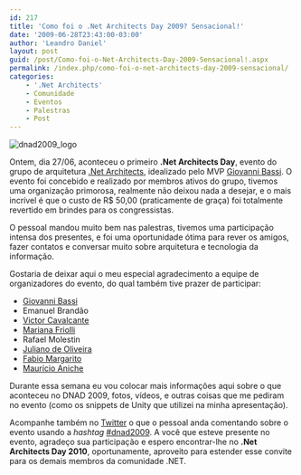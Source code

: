 ```yaml
---
id: 217
title: 'Como foi o .Net Architects Day 2009? Sensacional!'
date: '2009-06-28T23:43:00-03:00'
author: 'Leandro Daniel'
layout: post
guid: /post/Como-foi-o-Net-Architects-Day-2009-Sensacional!.aspx
permalink: /index.php/como-foi-o-net-architects-day-2009-sensacional/
categories:
    - '.Net Architects'
    - Comunidade
    - Eventos
    - Palestras
    - Post
---
```


![dnad2009_logo](http://leandrodaniel.com/pics/WindowsLiveWriter/Comofoio.NetArchitectsDay2009Sensacional/22F6F9FD/dnad2009_logo_thumb.png "dnad2009_logo")

Ontem, dia 27/06, aconteceu o primeiro **.Net Architects Day**, evento do grupo de arquitetura [.Net Architects](http://www.dotnetarchitects.net/page/NET-Architects-Day-2009), idealizado pelo MVP [Giovanni Bassi](http://unplugged.giggio.net/). O evento foi concebido e realizado por membros ativos do grupo, tivemos uma organização primorosa, realmente não deixou nada a desejar, e o mais incrível é que o custo de R$ 50,00 (praticamente de graça) foi totalmente revertido em brindes para os congressistas.

O pessoal mandou muito bem nas palestras, tivemos uma participação intensa dos presentes, e foi uma oportunidade ótima para rever os amigos, fazer contatos e conversar muito sobre arquitetura e tecnologia da informação.

Gostaria de deixar aqui o meu especial agradecimento a equipe de organizadores do evento, do qual também tive prazer de participar:

- [Giovanni Bassi](http://unplugged.giggio.net/)
- Emanuel Brandão
- [Victor Cavalcante](http://www.mgrtconsultoria.com/blog/admin/Pages/victor@cavalcante.net)
- [Mariana Friolli](http://www.meadiciona.com/frioli)
- Rafael Molestin
- [Juliano de Oliveira](http://programandoem.net/)
- [Fabio Margarito](http://www.mgrtconsultoria.com/blog/admin/Pages/www.mgrtconsultoria.com)
- [Maurício Aniche](http://www.aniche.com.br/blog/)

Durante essa semana eu vou colocar mais informações aqui sobre o que aconteceu no DNAD 2009, fotos, vídeos, e outras coisas que me pediram no evento (como os snippets de Unity que utilizei na minha apresentação).

Acompanhe também no [Twitter](http://search.twitter.com/search?q=%23dnad2009) o que o pessoal anda comentando sobre o evento usando a *hashtag* [\#dnad2009](http://search.twitter.com/search?q=%23dnad2009). A você que esteve presente no evento, agradeço sua participação e espero encontrar-lhe no **.Net Architects Day 2010**, oportunamente, aproveito para estender esse convite para os demais membros da comunidade .NET.